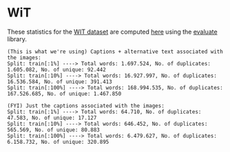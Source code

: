 # WiT

These statistics for the [WIT dataset](https://huggingface.co/datasets/theodor1289/wit) are computed [here](https://github.com/amariucaitheodor/acquiring-linguistic-knowledge/blob/ea8ef213dda6d2f2d65e1a1252564fbd9392eccd/alkmi/data/text_datamodules.py) 
using the [evaluate](https://huggingface.co/spaces/evaluate-measurement) library.

```text
(This is what we're using) Captions + alternative text associated with the images:
Split: train[:1%] ----> Total words: 1.697.524, No. of duplicates: 1.605.082, No. of unique: 92.442
Split: train[:10%] ----> Total words: 16.927.997, No. of duplicates: 16.536.584, No. of unique: 391.413
Split: train[:100%] ----> Total words: 168.994.535, No. of duplicates: 167.526.685, No. of unique: 1.467.850

(FYI) Just the captions associated with the images:
Split: train[:1%] ----> Total words: 64.710, No. of duplicates: 47.583, No. of unique: 17.127
Split: train[:10%] ----> Total words: 646.452, No. of duplicates: 565.569, No. of unique: 80.883
Split: train[:100%] ----> Total words: 6.479.627, No. of duplicates: 6.158.732, No. of unique: 320.895
```
 